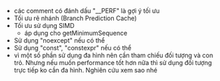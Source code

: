 - các comment có đánh dấu "__PERF" là gợi ý tối ưu
- Tối ưu rẽ nhánh (Branch Prediction Cache)
- Tối ưu sử dụng SIMD
    + áp dụng cho getMinimumSequence
- Sử dụng "noexcept" nếu có thể
- Sử dụng "const", "constexpr" nếu có thể
- vì một số phần sử dụng đa hình nên cần tham chiếu đối tượng và con trỏ. Nhưng nếu muốn performance tốt hơn nữa thì sử dụng đối tượng trực tiếp ko cần đa hình. Nghiên cứu xem sao nhé

